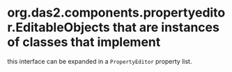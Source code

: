 # org.das2.components.propertyeditor.EditableObjects that are instances of classes that implement
 this interface can be expanded in a <code>PropertyEditor</code>
 property list.
